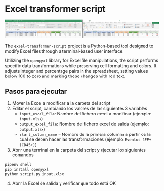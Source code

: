 # Excel transformer script

![Transformation example](docs/transformation-example.png)

The `excel-transformer-script` project is a Python-based tool designed to modify Excel files through a terminal-based user interface.

Utilizing the `openpyxl` library for Excel file manipulations, the script performs specific data transformations while preserving cell formatting and colors. It adjusts integer and percentage pairs in the spreadsheet, setting values below 100 to zero and marking these changes with red text.

## Pasos para ejecutar

1. Mover la Excel a modificar a la carpeta del script
2. Editar el script, cambiando los valores de las siguientes 3 variables
	- `input_excel_file`: Nombre del fichero excel a modificar (ejemplo: `input.xlsx`)
	- `output_excel_file`: Nombre del fichero excel de salida (ejemplo: `output.xlsx`)
	- `start_column_name` = Nombre de la primera columna a partir de la cual se deben hacer las transformaciones (ejemplo: `Eventos GFP+ (CD45+)`)
3. Abrir una terminal en la carpeta del script y ejecutar los siguientes comandos

```shell
pipenv shell
pip install openpyxl
python script.py input.xlsx
```
4. Abrir la Excel de salida y verificar que todo está OK